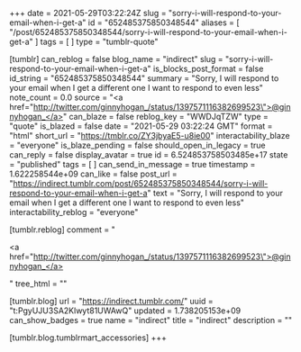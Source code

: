 +++
date = 2021-05-29T03:22:24Z
slug = "sorry-i-will-respond-to-your-email-when-i-get-a"
id = "652485375850348544"
aliases = [ "/post/652485375850348544/sorry-i-will-respond-to-your-email-when-i-get-a" ]
tags = [ ]
type = "tumblr-quote"

[tumblr]
can_reblog = false
blog_name = "indirect"
slug = "sorry-i-will-respond-to-your-email-when-i-get-a"
is_blocks_post_format = false
id_string = "652485375850348544"
summary = "Sorry, I will respond to your email when I get a different one I want to respond to even less"
note_count = 0.0
source = "<a href=\"http://twitter.com/ginnyhogan_/status/1397571116382699523\">@ginnyhogan_</a>"
can_blaze = false
reblog_key = "WWDJqTZW"
type = "quote"
is_blazed = false
date = "2021-05-29 03:22:24 GMT"
format = "html"
short_url = "https://tmblr.co/ZY3jbyaE5-u8ie00"
interactability_blaze = "everyone"
is_blaze_pending = false
should_open_in_legacy = true
can_reply = false
display_avatar = true
id = 6.524853758503485e+17
state = "published"
tags = [ ]
can_send_in_message = true
timestamp = 1.622258544e+09
can_like = false
post_url = "https://indirect.tumblr.com/post/652485375850348544/sorry-i-will-respond-to-your-email-when-i-get-a"
text = "Sorry, I will respond to your email when I get a different one I want to respond to even less"
interactability_reblog = "everyone"

[tumblr.reblog]
comment = "<p><a href=\"http://twitter.com/ginnyhogan_/status/1397571116382699523\">@ginnyhogan_</a></p>"
tree_html = ""

[tumblr.blog]
url = "https://indirect.tumblr.com/"
uuid = "t:PgyUJU3SA2Klwyt81UWAwQ"
updated = 1.738205153e+09
can_show_badges = true
name = "indirect"
title = "indirect"
description = ""

[tumblr.blog.tumblrmart_accessories]
+++
